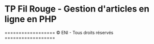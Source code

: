 # TP Fil Rouge - Gestion d'articles en ligne en PHP

================== &copy; ENI - Tous droits réservés ==================
